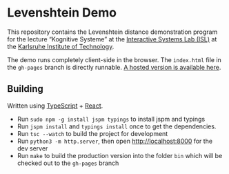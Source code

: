 # Levenshtein Demo

This repository contains the Levenshtein distance demonstration program for the lecture “Kognitive Systeme” at the [Interactive Systems Lab (ISL)](http://isl.anthropomatik.kit.edu/english/) at the [Karlsruhe Institute of Technology](https://kit.edu).

The demo runs completely client-side in the browser. The `index.html` file in the `gh-pages` branch is directly runnable. [A hosted version is available here](https://phiresky.github.io/levenshtein-demo/).


## Building

Written using [TypeScript](http://www.typescriptlang.org/) + [React](https://facebook.github.io/react/).

* Run `sudo npm -g install jspm typings` to install jspm and typings
* Run `jspm install` and `typings install` once to get the dependencies.
* Run `tsc --watch` to build the project for development
* Run `python3 -m http.server`, then open <http://localhost:8000> for the dev server
* Run `make` to build the production version into the folder `bin` which will be checked out to the `gh-pages` branch
